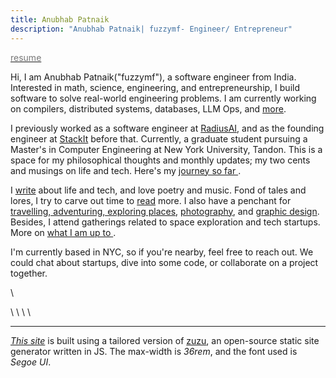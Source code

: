 ```yaml
---
title: Anubhab Patnaik
description: "Anubhab Patnaik| fuzzymf- Engineer/ Entrepreneur"
---
```


[<span style="color: #777;"><i class="fa-file-invoice icon"></i> resume</span>](/resume.pdf)

Hi, I am Anubhab Patnaik("fuzzymf"), a software engineer from India. Interested in math, science, engineering, and entrepreneurship, I build software to solve real-world engineering problems. I am currently working on compilers, distributed systems, databases, LLM Ops, and [more](/current.html). 

I previously worked as a software engineer at [RadiusAI](https://radius.ai/), and as the founding engineer at [StackIt](https://nowstackit.com) before that. Currently, a graduate student pursuing a Master's in Computer Engineering at New York University, Tandon. This is a space for my philosophical thoughts and monthly updates; my two cents and musings on life and tech. Here's my [journey so far <i class="fa-arrow-right icon" ></i> ](/journey.html).

I [write](/blog) about life and tech, and love poetry and music. Fond of tales and lores, I try to carve out time to [read](https://anubhavp.dev/reading.html) more. I also have a penchant for [travelling, adventuring, exploring places](https://anubhavp.dev/explored), [photography](https://instagram.com/anubhavclicks), and [graphic design](https://dribbble.com/fuzzymf). Besides, I attend gatherings related to space exploration and tech startups. More on [what I am up to <i class="fa-arrow-right icon" ></i> ](/current.html).

I'm currently based in NYC, so if you're nearby, feel free to reach out. We could chat about startups, dive into some code, or collaborate on a project together.

[<i class="fa-envelope icon"></i>](mailto:anubhabr50@gmail.com)  \   [<i class="fa-calendar-days icon"></i>](https://cal.com/anubhavp) 

[<i class="fa-github icon"></i>](https://github.com/fuzzymf) \ [<i class="fa-linkedin icon"></i>](https://www.linkedin.com/in/anubhabpatnaik/) \ [<i class="fa-instagram icon"></i>](https://instagram.com/anubhavclicks) \ [<i class="fa-basketball icon"></i>](https://dribbble.com/fuzzymf) \ [<i class="fa-earth-americas icon"></i>](https://anubhavp.dev/explored)

---

[*This site*](https://github.com/fuzzymf/fuzzymf.github.io) is built using a tailored version of [zuzu](https://github.com/fuzzymf/zuzu), an open-source static site generator written in JS. The max-width is *36rem*, and the font used is *Segoe UI*.